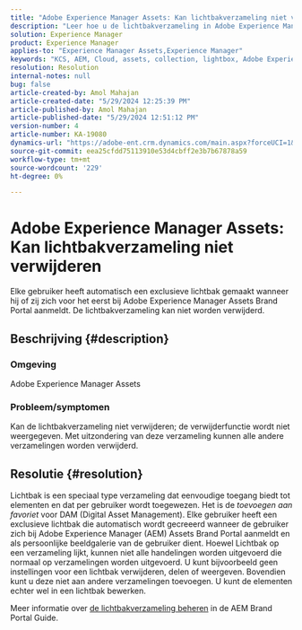 ```yaml
---
title: "Adobe Experience Manager Assets: Kan lichtbakverzameling niet verwijderen"
description: "Leer hoe u de lichtbakverzameling in Adobe Experience Manager Assets kunt verwijderen. De lichtbakverzameling kan niet worden verwijderd."
solution: Experience Manager
product: Experience Manager
applies-to: "Experience Manager Assets,Experience Manager"
keywords: "KCS, AEM, Cloud, assets, collection, lightbox, Adobe Experience Manager Assets, brand Portal"
resolution: Resolution
internal-notes: null
bug: false
article-created-by: Amol Mahajan
article-created-date: "5/29/2024 12:25:39 PM"
article-published-by: Amol Mahajan
article-published-date: "5/29/2024 12:51:12 PM"
version-number: 4
article-number: KA-19080
dynamics-url: "https://adobe-ent.crm.dynamics.com/main.aspx?forceUCI=1&pagetype=entityrecord&etn=knowledgearticle&id=80d64489-b61d-ef11-840a-002248092444"
source-git-commit: eea25cfdd75113910e53d4cbff2e3b7b67878a59
workflow-type: tm+mt
source-wordcount: '229'
ht-degree: 0%

---
```


# Adobe Experience Manager Assets: Kan lichtbakverzameling niet verwijderen


Elke gebruiker heeft automatisch een exclusieve lichtbak gemaakt wanneer hij of zij zich voor het eerst bij Adobe Experience Manager Assets Brand Portal aanmeldt. De lichtbakverzameling kan niet worden verwijderd.

## Beschrijving {#description}


### <b>Omgeving</b>

Adobe Experience Manager Assets



### <b>Probleem/symptomen</b>

Kan de lichtbakverzameling niet verwijderen; de verwijderfunctie wordt niet weergegeven. Met uitzondering van deze verzameling kunnen alle andere verzamelingen worden verwijderd.


## Resolutie {#resolution}


Lichtbak is een speciaal type verzameling dat eenvoudige toegang biedt tot elementen en dat per gebruiker wordt toegewezen. Het is de *toevoegen aan favoriet* voor DAM (Digital Asset Management). Elke gebruiker heeft een exclusieve lichtbak die automatisch wordt gecreeerd wanneer de gebruiker zich bij Adobe Experience Manager (AEM) Assets Brand Portal aanmeldt en als persoonlijke beeldgalerie van de gebruiker dient. Hoewel Lichtbak op een verzameling lijkt, kunnen niet alle handelingen worden uitgevoerd die normaal op verzamelingen worden uitgevoerd. U kunt bijvoorbeeld geen instellingen voor een lichtbak verwijderen, delen of weergeven. Bovendien kunt u deze niet aan andere verzamelingen toevoegen. U kunt de elementen echter wel in een lichtbak bewerken.

Meer informatie over [de lichtbakverzameling beheren](https://experienceleague.adobe.com/en/docs/experience-manager-brand-portal/using/download/brand-portal-light-box) in de AEM Brand Portal Guide.
